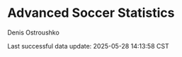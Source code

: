 # Advanced Soccer Statistics
Denis Ostroushko

<!-- gfm -->

Last successful data update: 2025-05-28 14:13:58 CST
